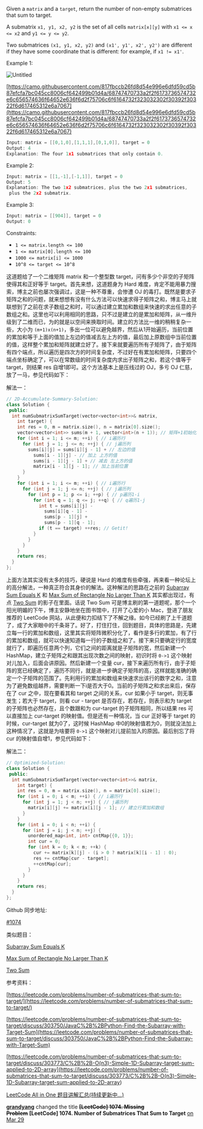 Given a `matrix` and a `target`, return the number of non-empty submatrices that sum to target.

A submatrix `x1, y1, x2, y2` is the set of all cells `matrix[x][y]` with `x1 <= x <= x2` and `y1 <= y <= y2`.

Two submatrices `(x1, y1, x2, y2)` and `(x1', y1', x2', y2')` are different if they have some coordinate that is different: for example, if `x1 != x1'`.

Example 1:

![Untitled](https://prod-files-secure.s3.us-west-2.amazonaws.com/bfd53194-dc1b-48fe-b468-4b8f0627c3d5/a27bc843-036b-49c1-a62d-46a6b55adf9c/Untitled.png)

[https://camo.githubusercontent.com/817fbccb26fd8d54e996e6dfd59cd5b87efcfa7bc045cc8006cf642499b01d4a/68747470733a2f2f6173736574732e6c656574636f64652e636f6d2f75706c6f6164732f323032302f30392f30322f6d617465312e6a7067](https://camo.githubusercontent.com/817fbccb26fd8d54e996e6dfd59cd5b87efcfa7bc045cc8006cf642499b01d4a/68747470733a2f2f6173736574732e6c656574636f64652e636f6d2f75706c6f6164732f323032302f30392f30322f6d617465312e6a7067)

```cpp
Input: matrix = [[0,1,0],[1,1,1],[0,1,0]], target = 0
Output: 4
Explanation: The four 1x1 submatrices that only contain 0.
```

Example 2:

```cpp
Input: matrix = [[1,-1],[-1,1]], target = 0
Output: 5
Explanation: The two 1x2 submatrices, plus the two 2x1 submatrices,
 plus the 2x2 submatrix.
```

Example 3:

```cpp
Input: matrix = [[904]], target = 0
Output: 0
```

Constraints:

- `1 <= matrix.length <= 100`
- `1 <= matrix[0].length <= 100`
- `1000 <= matrix[i] <= 1000`
- `10^8 <= target <= 10^8`

这道题给了一个二维矩阵 matrix 和一个整型数 target，问有多少个非空的子矩阵使得其和正好等于 target。首先来想，这道题身为 Hard 难度，肯定不能用暴力搜索，博主之前也屡次强调过，这是一种不尊重，会惨遭 OJ 的毒打。既然是要求子矩阵之和的问题，就来想想有没有什么方法可以快速求得子矩阵之和，博主马上就联想到了之前在求子数组之和时，可以通过建立累加和数组来快速的求出任意的子数组之和。这里也可以利用相同的思路，只不过是建立的是累加和矩阵，从一维升级到了二维而已，为的就是以空间来换取时间。建立的方法比一维的稍稍复杂一些，大小为 `(m+1)x(n+1)`，多出一位可以避免越界，然后从1开始遍历，当前位置的累加和等于上面的值加上左边的值减去左上方的值，最后加上原数组中当前位置的值，这样整个累加和矩阵就建立好了。接下来就要遍历所有子矩阵了，由于矩阵有四个端点，所以遍历是四次方的时间复杂度，不过好在有累加和矩阵，只要四个端点坐标确定了，可以在常数级的时间复杂度内求出子矩阵之和，若这个值等于 target，则结果 res 自增1即可。这个方法基本上是压线过的 OJ，多亏 OJ 仁慈，放了一马，参见代码如下：

解法一：

```cpp
// 2D-Accumulate-Summary-Solution:
class Solution {
 public:
  int numSubmatrixSumTarget(vector<vector<int>>& matrix,
    int target) {
    int res = 0, m = matrix.size(), n = matrix[0].size();
    vector<vector<int>> sums(m + 1, vector<int>(n + 1)); // 矩阵+1初始化
    for (int i = 1; i <= m; ++i) { // i遍历行
      for (int j = 1; j <= n; ++j) { // j遍历列
        sums[i][j] = sums[i][j - 1] + // 左边的值
          sums[i - 1][j] - // 加上 上方的值
          sums[i - 1][j - 1] + // 减去 左上方的值
          matrix[i - 1][j - 1]; // 加上当前位置
      }
    }
    for (int i = 1; i <= m; ++i) { // i遍历行
      for (int j = 1; j <= n; ++j) { // j遍历列
        for (int p = 1; p <= i; ++p) { // p遍历1-i
          for (int q = 1; q <= j; ++q) { // q遍历1-j
            int t = sums[i][j] -
              sums[i][q - 1] -
              sums[p - 1][j] +
              sums[p - 1][q - 1];
            if (t == target) ++res; // Getit!
          }
        }
      }
    }
    return res;
  }
};
```

上面方法其实没有太多的技巧，硬说是 Hard 的难度有些牵强，再来看一种论坛上的高分解法，一种真正符合其身价的解法。这种解法的思路在之前的 [Subarray Sum Equals K](http://www.cnblogs.com/grandyang/p/6810361.html) 和 [Max Sum of Rectangle No Larger Than K](http://www.cnblogs.com/grandyang/p/5617660.html) 其实都出现过，有点 [Two Sum](http://www.cnblogs.com/grandyang/p/4130379.html) 的影子在里面。话说 Two Sum 可是博主刷的第一道题呢，那个一个阳光明媚的下午，博主安静地坐在图书馆中，打开了心爱的小 Mac，登进了朋友推荐的 LeetCode 网站，从此便和力扣结下了不解之缘。如今已经刷了上千道题了，成了大家眼中的千条哥了。好了，打住打住，回到题目，具体的思路是，先建立每一行的累加和数组，这里其实将矩阵微积分化了，看作是多行的累加，有了行的累加和数组，就可以快速知道每一行的子数组之和了。接下来只要确定行的宽度就行了，即遍历任意两个列，它们之间的距离就是子矩阵的宽，然后新建一个 HashMap，建立子矩阵之和跟其出现次数之间的映射，初识时将 `0->1` 这个映射对儿加入，后面会讲原因。然后新建一个变量 cur，接下来遍历所有行，由于子矩阵的宽已经确定了，遍历不同行，就是进一步确定子矩阵的高，这样就能准确的确定一个子矩阵的范围了。先利用行的累加和数组来快速求出该行的数字之和，注意为了避免数组越界，需要判断一下i是否大于0。当前的子矩阵之和求出来后，保存在了 cur 之中，现在要看其和 target 之间的关系，cur 如果小于 target，则无事发生；若大于 target，则看 cur - target 是否存在，若存在，则表示和为 target 的子矩阵也必然存在，且个数跟和为 cur-target 的子矩阵相同，所以结果 res 可以直接加上 cur-target 的映射值。但是还有一种情况，当 cur 正好等于 target 的时候，cur-target 就为0了，这时候 HashMap 中0的映射值若为0，则就没法加上这种情况了，这就是为啥要将 `0->1` 这个映射对儿提前加入的原因。最后别忘了将 cur 的映射值自增1，参见代码如下：

解法二：

```cpp
// Optimized-Solution:
class Solution {
 public:
  int numSubmatrixSumTarget(vector<vector<int>>& matrix,
    int target) {
    int res = 0, m = matrix.size(), n = matrix[0].size();
    for (int i = 0; i < m; ++i) { // i遍历行
      for (int j = 1; j < n; ++j) { // j遍历列
        matrix[i][j] += matrix[i][j - 1]; // 建立行累加和数组
      }
    }
    for (int i = 0; i < n; ++i) {
      for (int j = i; j < n; ++j) {
        unordered_map<int, int> cntMap{{0, 1}};
        int cur = 0;
        for (int k = 0; k < m; ++k) {
          cur += matrix[k][j] - (i > 0 ? matrix[k][i - 1] : 0);
          res += cntMap[cur - target];
          ++cntMap[cur];
        }
      }
    }
    return res;
  }
};
```

Github 同步地址:

[#1074](https://github.com/grandyang/leetcode/issues/1074)

类似题目：

[Subarray Sum Equals K](http://www.cnblogs.com/grandyang/p/6810361.html)

[Max Sum of Rectangle No Larger Than K](http://www.cnblogs.com/grandyang/p/5617660.html)

[Two Sum](http://www.cnblogs.com/grandyang/p/4130379.html)

参考资料：

[https://leetcode.com/problems/number-of-submatrices-that-sum-to-target/](https://leetcode.com/problems/number-of-submatrices-that-sum-to-target/)

[https://leetcode.com/problems/number-of-submatrices-that-sum-to-target/discuss/303750/JavaC%2B%2BPython-Find-the-Subarray-with-Target-Sum](https://leetcode.com/problems/number-of-submatrices-that-sum-to-target/discuss/303750/JavaC%2B%2BPython-Find-the-Subarray-with-Target-Sum)

[](<https://leetcode.com/problems/number-of-submatrices-that-sum-to-target/discuss/303773/C%2B%2B-O(n3)-Simple-1D-Subarray-target-sum-applied-to-2D-array>)[https://leetcode.com/problems/number-of-submatrices-that-sum-to-target/discuss/303773/C%2B%2B-O(n3)-Simple-1D-Subarray-target-sum-applied-to-2D-array](<https://leetcode.com/problems/number-of-submatrices-that-sum-to-target/discuss/303773/C%2B%2B-O(n3)-Simple-1D-Subarray-target-sum-applied-to-2D-array>)

[LeetCode All in One 题目讲解汇总(持续更新中...)](https://www.cnblogs.com/grandyang/p/4606334.html)

[**grandyang**](https://github.com/grandyang) changed the title **~~\[LeetCode\] 1074. Missing Problem~~** **\[LeetCode\] 1074. Number of Submatrices That Sum to Target** [on Mar 29](https://github.com/grandyang/leetcode/issues/1074#event-4518647605)

